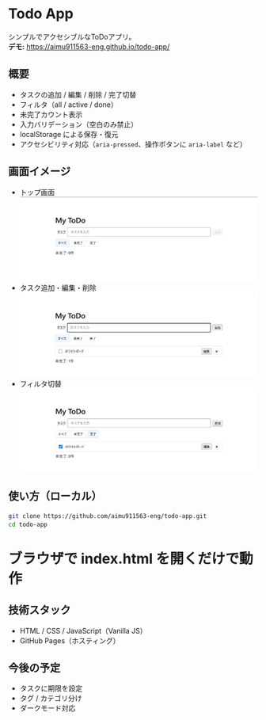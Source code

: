# Todo App

シンプルでアクセシブルなToDoアプリ。  
**デモ:** https://aimu911563-eng.github.io/todo-app/

## 概要
- タスクの追加 / 編集 / 削除 / 完了切替
- フィルタ（all / active / done）
- 未完了カウント表示
- 入力バリデーション（空白のみ禁止）
- localStorage による保存・復元
- アクセシビリティ対応（`aria-pressed`、操作ボタンに `aria-label` など）

## 画面イメージ
- トップ画面  
  ![トップ画面](docs/images/top.png)
- タスク追加・編集・削除  
  ![タスク追加](docs/images/task-added.png)
- フィルタ切替  
  ![フィルタ](docs/images/filter.png)

## 使い方（ローカル）
```bash
git clone https://github.com/aimu911563-eng/todo-app.git
cd todo-app
```
# ブラウザで index.html を開くだけで動作

## 技術スタック
- HTML / CSS / JavaScript（Vanilla JS）
- GitHub Pages（ホスティング）

## 今後の予定
- タスクに期限を設定
- タグ / カテゴリ分け
- ダークモード対応
